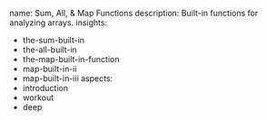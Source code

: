 name: Sum, All, & Map Functions
description: Built-in functions for analyzing arrays.
insights:
  - the-sum-built-in
  - the-all-built-in
  - the-map-built-in-function
  - map-built-in-ii
  - map-built-in-iii
aspects:
  - introduction
  - workout
  - deep
 